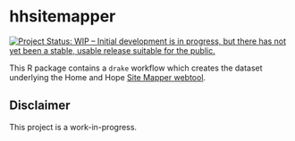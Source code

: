 
<!-- README.md is generated from README.Rmd. Please edit that file -->

# hhsitemapper

[![Project Status: WIP – Initial development is in progress, but there
has not yet been a stable, usable release suitable for the
public.](http://www.repostatus.org/badges/latest/wip.svg)](http://www.repostatus.org/#wip)

This R package contains a `drake` workflow which creates the dataset
underlying the Home and Hope [Site Mapper
webtool](https://www.enterprisecommunity.org/where-we-work/pacific-northwest/home-and-hope-mapping-tool).

## Disclaimer

This project is a work-in-progress.
